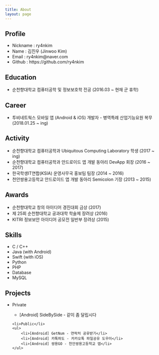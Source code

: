 ```yaml
---
title: About
layout: page
---
```


<h2>Profile</h2>
<ul>
	<li>Nickname : ry4nkim</li>
	<li>Name : 김진우 (Jinwoo Kim)</li>
	<li>Email : ry4nkim@naver.com</li>
	<li>Github : <a href="https://github.com/ry4nkim" style="text-decoration: none;" onmouseover="this.style.textDecoration='underline';" onmouseout="this.style.textDecoration='none';">https://github.com/ry4nkim</a></li>
</ul>

<h2>Education</h2>
<ul>
	<li>순천향대학교 컴퓨터공학 및 정보보호학 전공 (2016.03 ~ 현재 군 휴학)</li>
</ul>

<h2>Career</h2>
<ul>
	<li>투비네트웍스 모바일 앱 (Android & iOS) 개발자 - 병역특례 산업기능요원 복무 (2018.01.25 ~ ing)</li>
</ul>

<h2>Activity</h2>
<ul>
	<li>순천향대학교 컴퓨터공학과 Ubiquitous Computing Laboratory 학생 (2017 ~ ing)</li>
	<li>순천향대학교 컴퓨터공학과 안드로이드 앱 개발 동아리 DevApp 회장 (2016 ~ 2017)</li>
	<li>한국학생IT연합(KSIA) 운영사무국 홍보팀 팀장 (2014 ~ 2016)</li>
	<li>천안쌍용고등학교 안드로이드 앱 개발 동아리 Semicolon 기장 (2013 ~ 2015)</li>
</ul>

<h2>Awards</h2>
<ul>
	<li>순천향대학교 창의 아이디어 경진대회 금상 (2017)</li>
	<li>제 25회 순천향대학교 공과대학 학술제 장려상 (2016)</li>
	<li>KITRI 정보보안 아이디어 공모전 일반부 장려상 (2015)</li>
</ul>

<h2>Skills</h2>
<ul class="skill-list">
	<li>C / C++</li>
	<li>Java (with Android)</li>
	<li>Swift (with iOS)</li>
	<li>Python</li>
	<li>PHP</li>
	<li>Database</li>
	<li>MySQL</li>
</ul>

<h2>Projects</h2>
<ul>
	<li>Private</li>
	<ul>
		<li>
			<a href="https://play.google.com/store/apps/details?id=com.tbnws.sidebyside" style="text-decoration: none;" onmouseover="this.style.textDecoration='underline';" onmouseout="this.style.textDecoration='none';">[Android] SideBySide - 같이 좀 달립시다</a>
		</li>
	</ul>

	<li>Public</li>
	<ul>
		<li>[Android] GetNum - 연락처 공유받기</li>
		<li>[Android] 카톡파도 - 카카오톡 파일공유 도우미</li>
		<li>[Android] 쌍용GO - 천안쌍용고등학교 앱</li>
	</ul>
</ul>
